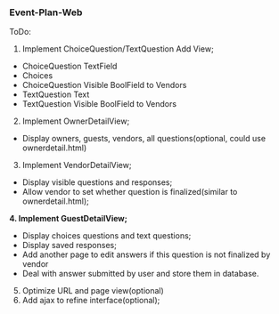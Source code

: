 ### Event-Plan-Web

ToDo:

1. Implement ChoiceQuestion/TextQuestion Add View;
 * ChoiceQuestion TextField
 * Choices
 * ChoiceQuestion Visible BoolField to Vendors
 * TextQuestion Text
 * TextQuestion Visible BoolField to Vendors
 
2. Implement OwnerDetailView;
 * Display owners, guests, vendors, all questions(optional, could use ownerdetail.html)
 
3. Implement VendorDetailView;
 * Display visible questions and responses;
 * Allow vendor to set whether question is finalized(similar to ownerdetail.html);
 
**4. Implement GuestDetailView;**
 * Display choices questions and text questions;
 * Display saved responses;
 * Add another page to edit answers if this question is not finalized by vendor
 * Deal with answer submitted by user and store them in database.
 
5. Optimize URL and page view(optional)
6. Add ajax to refine interface(optional);
